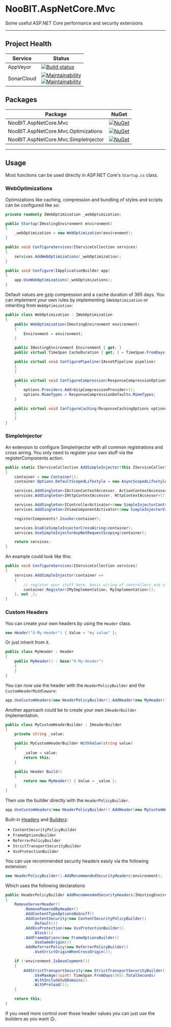 # NooBIT.AspNetCore.Mvc

Some useful ASP.NET Core performance and security extensions

---

## Project Health

| Service | Status |
| --- | --- |
| AppVeyor | [![Build status](https://ci.appveyor.com/api/projects/status/3ubipwlaxdyaf9nm/branch/master?svg=true)](https://ci.appveyor.com/project/cmxl/noobit-aspnetcore-mvc/branch/master) |
| SonarCloud | [![Maintainability](https://sonarcloud.io/api/project_badges/measure?project=NooBIT.AspNetCore.Mvc&metric=sqale_rating)](https://sonarcloud.io/dashboard?id=NooBIT.AspNetCore.Mvc) <br /> [![Maintainability](https://sonarcloud.io/api/project_badges/measure?project=NooBIT.AspNetCore.Mvc&metric=coverage)](https://sonarcloud.io/dashboard?id=NooBIT.AspNetCore.Mvc) |


## Packages

| Package | NuGet |
| --- | --- |
| NooBIT.AspNetCore.Mvc | [![NuGet](https://buildstats.info/nuget/NooBIT.AspNetCore.Mvc)](https://www.nuget.org/packages/NooBIT.AspNetCore.Mvc) |
| NooBIT.AspNetCore.Mvc.Optimizations | [![NuGet](https://buildstats.info/nuget/NooBIT.AspNetCore.Mvc.Optimizations)](https://www.nuget.org/packages/NooBIT.AspNetCore.Mvc.Optimizations) |
| NooBIT.AspNetCore.Mvc.SimpleInjector | [![NuGet](https://buildstats.info/nuget/NooBIT.AspNetCore.Mvc.SimpleInjector)](https://www.nuget.org/packages/NooBIT.AspNetCore.Mvc.SimpleInjector) |

---

## Usage

Most functions can be used directly in ASP.NET Core's `Startup.cs` class.

### WebOptimizations

Optimizations like caching, compression and bundling of styles and scripts can be configured like so:

```csharp
private readonly IWebOptimization _webOptimization;

public Startup(IHostingEnvironment environment)
{
    _webOptimization = new WebOptimization(environment);
}

public void ConfigureServices(IServiceCollection services)
{
    services.AddWebOptimizations(_webOptimization); 
}

public void Configure(IApplicationBuilder app)
{
    app.UseWebOptimizations(_webOptimizations);
}
```

Default values are gzip compression and a cache duration of 365 days.
You can implement your own rules by implementing `IWebOptimization` or inheriting from `WebOptimization`:

```csharp
public class WebOptimization : IWebOptimization
{
    public WebOptimization(IHostingEnvironment environment)
    {
        Environment = environment;
    }

    public IHostingEnvironment Environment { get; }
    public virtual TimeSpan CacheDuration { get; } = TimeSpan.FromDays(365);

    public virtual void ConfigurePipeline(IAssetPipeline pipeline)
    {
    }

    public virtual void ConfigureCompression(ResponseCompressionOptions options)
    {
        options.Providers.Add<GzipCompressionProvider>();
        options.MimeTypes = ResponseCompressionDefaults.MimeTypes;
    }

    public virtual void ConfigureCaching(ResponseCachingOptions options)
    {
    }
}
```

### SimpleInjector

An extension to configure SimpleInjector with all common registrations and cross wiring.
You only need to register your own stuff via the registerComponents action.

```csharp
public static IServiceCollection AddSimpleInjector(this IServiceCollection services, Action<Container> registerComponents, out Container container)
{
    container = new Container();
    container.Options.DefaultScopedLifestyle = new AsyncScopedLifestyle();

    services.AddSingleton<IActionContextAccessor, ActionContextAccessor>();
    services.AddSingleton<IHttpContextAccessor, HttpContextAccessor>();

    services.AddSingleton<IControllerActivator>(new SimpleInjectorControllerActivator(container));
    services.AddSingleton<IViewComponentActivator>(new SimpleInjectorViewComponentActivator(container));

    registerComponents?.Invoke(container);

    services.EnableSimpleInjectorCrossWiring(container);
    services.UseSimpleInjectorAspNetRequestScoping(container);

    return services;
}
```

An example could look like this:

```csharp
public void ConfigureServices(IServiceCollection services)
{
    services.AddSimpleInjector(container =>
    {
        // register your stuff here. basic wiring of controllers and stuff is already done internally
        container.Register<IMyImplementation, MyImplementation>(); 
    }, out _);
}
```

### Custom Headers

You can create your own headers by using the `Header` class.

```csharp
new Header("X-My-Header") { Value = "my value" };
```

Or just inherit from it.

```csharp
public class MyHeader : Header
{
    public MyHeader() : base("X-My-Header")
    {
    }
}
```

You can now use the header with the `HeaderPolicyBuilder` and the `CustomHeaderMiddleware`:

```csharp
app.UseCustomHeaders(new HeaderPolicyBuilder().AddHeader(new MyHeader() { Value = "My Custom Value!" }));
```

Another approach could be to create your own `IHeaderBuilder` implementation.

```csharp
public class MyCustomHeaderBuilder : IHeaderBuilder
{
    private string _value;

    public MyCustomHeaderBuilder WithValue(string value)
    {
        _value = value;
        return this;
    }

    public Header Build()
    {
        return new MyHeader() { Value = _value };
    }
}
```

Then use the builder directly with the `HeaderPolicyBuilder`.

```csharp
app.UseCustomHeaders(new HeaderPolicyBuilder().AddHeader(new MyCustomHeaderBuilder().WithValue("My Custom Value!")));
```

Built-in [Headers](https://github.com/cmxl/NooBIT.AspNetCore.Mvc/tree/master/src/NooBIT.AspNetCore.Mvc/Http/Headers) and [Builders](https://github.com/cmxl/NooBIT.AspNetCore.Mvc/tree/master/src/NooBIT.AspNetCore.Mvc/Security):

* `ContentSecurityPolicyBuilder`
* `FrameOptionsBuilder`
* `ReferrerPolicyBuilder`
* `StrictTransportSecurityBuilder`
* `XssProtectionBuilder`

You can use recommended security headers easily via the following extension:

```csharp
new HeaderPolicyBuilder().AddRecommendedSecurityHeaders(environment);
```

Which uses the following declarations

```csharp
public HeaderPolicyBuilder AddRecommendedSecurityHeaders(IHostingEnvironment environment)
{
    RemoveServerHeader()
        .RemovePoweredByHeader()
        .AddContentTypeOptionsNoSniff()
        .AddContentSecurity(new ContentSecurityPolicyBuilder()
            .Default())
        .AddXssProtection(new XssProtectionBuilder()
            .Block())
        .AddFrameOptions(new FrameOptionsBuilder()
            .UseSameOrigin())
        .AddReferrerPolicy(new ReferrerPolicyBuilder()
            .UseStrictOriginWhenCrossOrigin());

    if (!environment.IsDevelopment())
    {
        AddStrictTransportSecurity(new StrictTransportSecurityBuilder()
            .UseMaxAge((uint) TimeSpan.FromDays(365).TotalSeconds)
            .WithIncludeSubDomains()
            .WithPreload());
    }

    return this;
}
```

If you need more control over those header values you can just use the builders as you want 😉.
